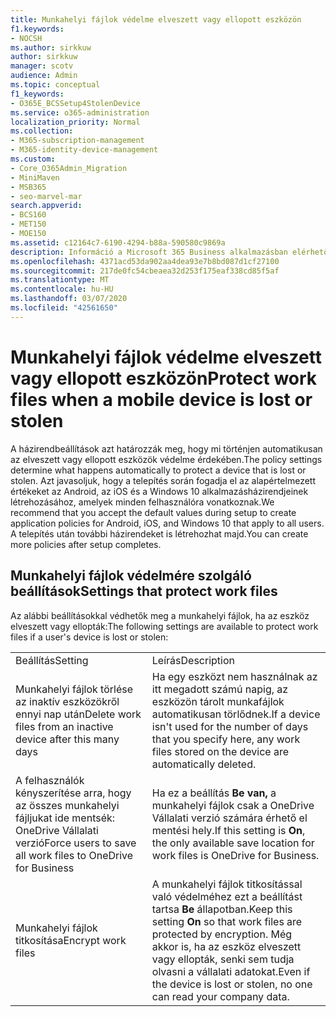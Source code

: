 ```yaml
---
title: Munkahelyi fájlok védelme elveszett vagy ellopott eszközön
f1.keywords:
- NOCSH
ms.author: sirkkuw
author: sirkkuw
manager: scotv
audience: Admin
ms.topic: conceptual
f1_keywords:
- O365E_BCSSetup4StolenDevice
ms.service: o365-administration
localization_priority: Normal
ms.collection:
- M365-subscription-management
- M365-identity-device-management
ms.custom:
- Core_O365Admin_Migration
- MiniMaven
- MSB365
- seo-marvel-mar
search.appverid:
- BCS160
- MET150
- MOE150
ms.assetid: c12164c7-6190-4294-b88a-590580c9869a
description: Információ a Microsoft 365 Business alkalmazásban elérhető beállításokról a munkahelyi fájlok védelmére, ha a felhasználó eszköze elveszett vagy ellopták.
ms.openlocfilehash: 4371acd53da902aa4dea93e7b8bd087d1cf27100
ms.sourcegitcommit: 217de0fc54cbeaea32d253f175eaf338cd85f5af
ms.translationtype: MT
ms.contentlocale: hu-HU
ms.lasthandoff: 03/07/2020
ms.locfileid: "42561650"
---
```

# <a name="protect-work-files-when-a-mobile-device-is-lost-or-stolen"></a><span data-ttu-id="ee87f-103">Munkahelyi fájlok védelme elveszett vagy ellopott eszközön</span><span class="sxs-lookup"><span data-stu-id="ee87f-103">Protect work files when a mobile device is lost or stolen</span></span>

<span data-ttu-id="ee87f-104">A házirendbeállítások azt határozzák meg, hogy mi történjen automatikusan az elveszett vagy ellopott eszközök védelme érdekében.</span><span class="sxs-lookup"><span data-stu-id="ee87f-104">The policy settings determine what happens automatically to protect a device that is lost or stolen.</span></span> <span data-ttu-id="ee87f-105">Azt javasoljuk, hogy a telepítés során fogadja el az alapértelmezett értékeket az Android, az iOS és a Windows 10 alkalmazásházirendjeinek létrehozásához, amelyek minden felhasználóra vonatkoznak.</span><span class="sxs-lookup"><span data-stu-id="ee87f-105">We recommend that you accept the default values during setup to create application policies for Android, iOS, and Windows 10 that apply to all users.</span></span> <span data-ttu-id="ee87f-106">A telepítés után további házirendeket is létrehozhat majd.</span><span class="sxs-lookup"><span data-stu-id="ee87f-106">You can create more policies after setup completes.</span></span>
  
## <a name="settings-that-protect-work-files"></a><span data-ttu-id="ee87f-107">Munkahelyi fájlok védelmére szolgáló beállítások</span><span class="sxs-lookup"><span data-stu-id="ee87f-107">Settings that protect work files</span></span>

<span data-ttu-id="ee87f-108">Az alábbi beállításokkal védhetők meg a munkahelyi fájlok, ha az eszköz elveszett vagy ellopták:</span><span class="sxs-lookup"><span data-stu-id="ee87f-108">The following settings are available to protect work files if a user's device is lost or stolen:</span></span>
  
|||
|:-----|:-----|
|<span data-ttu-id="ee87f-109">Beállítás</span><span class="sxs-lookup"><span data-stu-id="ee87f-109">Setting</span></span>  <br/> |<span data-ttu-id="ee87f-110">Leírás</span><span class="sxs-lookup"><span data-stu-id="ee87f-110">Description</span></span>  <br/> |
|<span data-ttu-id="ee87f-111">Munkahelyi fájlok törlése az inaktív eszközökről ennyi nap után</span><span class="sxs-lookup"><span data-stu-id="ee87f-111">Delete work files from an inactive device after this many days</span></span>  <br/> |<span data-ttu-id="ee87f-112">Ha egy eszközt nem használnak az itt megadott számú napig, az eszközön tárolt munkafájlok automatikusan törlődnek.</span><span class="sxs-lookup"><span data-stu-id="ee87f-112">If a device isn't used for the number of days that you specify here, any work files stored on the device are automatically deleted.</span></span>  <br/> |
|<span data-ttu-id="ee87f-113">A felhasználók kényszerítése arra, hogy az összes munkahelyi fájljukat ide mentsék: OneDrive Vállalati verzió</span><span class="sxs-lookup"><span data-stu-id="ee87f-113">Force users to save all work files to OneDrive for Business</span></span>  <br/> |<span data-ttu-id="ee87f-114">Ha ez a beállítás **Be van,** a munkahelyi fájlok csak a OneDrive Vállalati verzió számára érhető el mentési hely.</span><span class="sxs-lookup"><span data-stu-id="ee87f-114">If this setting is **On**, the only available save location for work files is OneDrive for Business.</span></span>  <br/> |
|<span data-ttu-id="ee87f-115">Munkahelyi fájlok titkosítása</span><span class="sxs-lookup"><span data-stu-id="ee87f-115">Encrypt work files</span></span>  <br/> |<span data-ttu-id="ee87f-116">A munkahelyi fájlok titkosítással való védelméhez ezt a beállítást tartsa **Be** állapotban.</span><span class="sxs-lookup"><span data-stu-id="ee87f-116">Keep this setting **On** so that work files are protected by encryption.</span></span> <span data-ttu-id="ee87f-117">Még akkor is, ha az eszköz elveszett vagy ellopták, senki sem tudja olvasni a vállalati adatokat.</span><span class="sxs-lookup"><span data-stu-id="ee87f-117">Even if the device is lost or stolen, no one can read your company data.</span></span>  <br/> |
   

